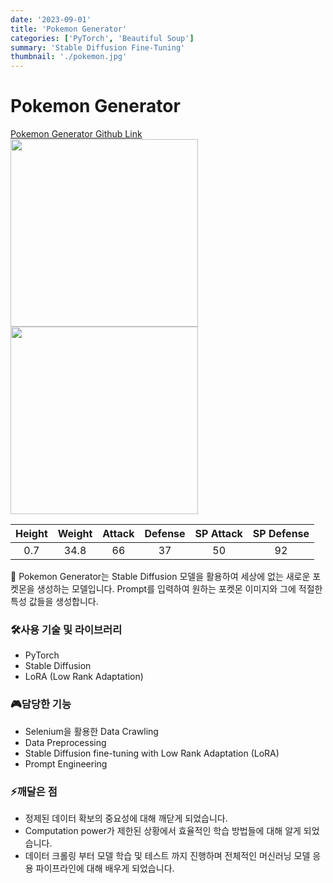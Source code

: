 ```yaml
---
date: '2023-09-01'
title: 'Pokemon Generator'
categories: ['PyTorch', 'Beautiful Soup']
summary: 'Stable Diffusion Fine-Tuning'
thumbnail: './pokemon.jpg'
---
```


# Pokemon Generator

<a href="https://github.com/99kenny/Pokemon-Generator">
Pokemon Generator Github Link
</a>

<img src="https://file.notion.so/f/f/b8ce6778-d5c0-404f-842c-bec1c153f393/255c5569-5ebb-41b7-8b07-0545ed06471e/Pokemon_Generator_(1).png?id=a652003b-2b1c-4c8c-a969-80f7077dab64&table=block&spaceId=b8ce6778-d5c0-404f-842c-bec1c153f393&expirationTimestamp=1704182400000&signature=xUSU-LciurdK1OcI3RfUksWbX6YzqAm-di41i1Awmkc&downloadName=Pokemon+Generator+%281%29.png" width="300">

<img src="https://file.notion.so/f/f/b8ce6778-d5c0-404f-842c-bec1c153f393/cda22284-1741-49b0-b5ac-ea83d3b2f376/Untitled.png?id=c5519e71-8b0b-4995-bb64-c4afc3ad90d8&table=block&spaceId=b8ce6778-d5c0-404f-842c-bec1c153f393&expirationTimestamp=1704182400000&signature=CLAnfV956rwVHJqxj1V77ZT3zT9xo9zd06k5re5IMYk&downloadName=Untitled.png" width="300">

| Height | Weight | Attack | Defense | SP Attack | SP Defense |
| :----: | :----: | :----: | :-----: | :-------: | :--------: |
|  0.7   |  34.8  |   66   |   37    |    50     |     92     |

<aside>
🤖 Pokemon Generator는 Stable Diffusion 모델을 활용하여 세상에 없는 새로운 포켓몬을 생성하는 모델입니다. Prompt를 입력하여 원하는 포켓몬 이미지와 그에 적절한 특성 값들을 생성합니다.

</aside>

### 🛠️사용 기술 및 라이브러리

- PyTorch
- Stable Diffusion
- LoRA (Low Rank Adaptation)

### 🎮담당한 기능

- Selenium을 활용한 Data Crawling
- Data Preprocessing
- Stable Diffusion fine-tuning with Low Rank Adaptation (LoRA)
- Prompt Engineering

### ⚡깨달은 점

- 정제된 데이터 확보의 중요성에 대해 깨닫게 되었습니다.
- Computation power가 제한된 상황에서 효율적인 학습 방법들에 대해 알게 되었습니다.
- 데이터 크롤링 부터 모델 학습 및 테스트 까지 진행하며 전체적인 머신러닝 모델 응용 파이프라인에 대해 배우게 되었습니다.
